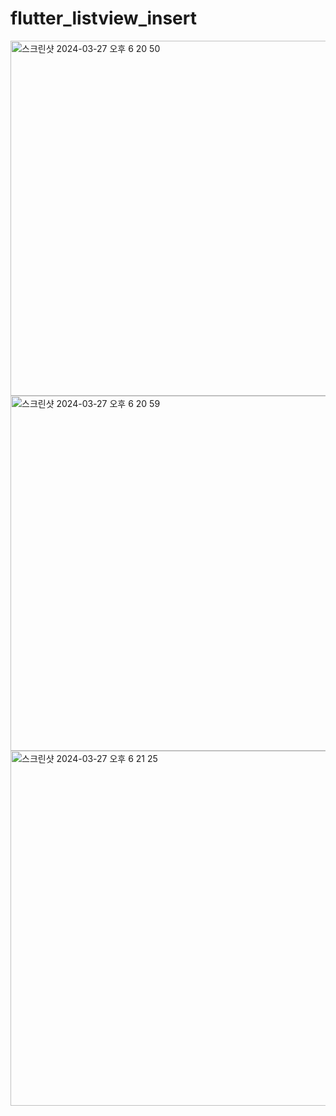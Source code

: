 # flutter_listview_insert

<img width="568" alt="스크린샷 2024-03-27 오후 6 20 50" src="https://github.com/ssujjy/flutter_listview_insert/assets/132913985/90d321ee-7f2f-4e43-a889-ee7e6b82bd6c">


<img width="568" alt="스크린샷 2024-03-27 오후 6 20 59" src="https://github.com/ssujjy/flutter_listview_insert/assets/132913985/fb19a410-ced0-4ae1-97a7-fda5d9b8090c">

<img width="568" alt="스크린샷 2024-03-27 오후 6 21 25" src="https://github.com/ssujjy/flutter_listview_insert/assets/132913985/e750abc3-ad62-4b1d-bdbf-1cf550c5c855">
